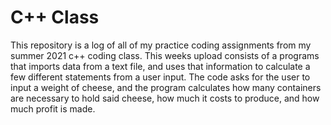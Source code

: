 # C++ Class
This repository is a log of all of my practice coding assignments from my summer 2021 c++ coding class. This weeks upload consists of a programs that imports data from a text file, and uses that information to calculate a few different statements from a user input. The code asks for the user to input a weight of cheese, and the program calculates how many containers are necessary to hold said cheese, how much it costs to produce, and how much profit is made.
